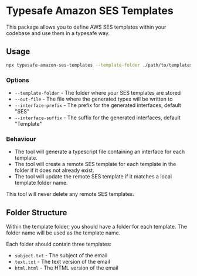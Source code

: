 # Typesafe Amazon SES Templates

This package allows you to define AWS SES templates within your codebase and use them in a typesafe way.

## Usage

```bash
npx typesafe-amazon-ses-templates --template-folder ./path/to/templates --out-file ./path/to/output/email.template.interfaces.ts
```

### Options

- `--template-folder` - The folder where your SES templates are stored
- `--out-file` - The file where the generated types will be written to
- `--interface-prefix` - The prefix for the generated interfaces, default "SES"
- `--interface-suffix` - The suffix for the generated interfaces, default "Template"

### Behaviour

- The tool will generate a typescript file containing an interface for each template.
- The tool will create a remote SES template for each template in the folder if it does not already exist.
- The tool will update the remote SES template if it matches a local template folder name.

This tool will never delete any remote SES templates.

## Folder Structure

Within the template folder, you should have a folder for each template. The folder name will be used as the template name.

Each folder should contain three templates:

- `subject.txt` - The subject of the email
- `text.txt` - The text version of the email
- `html.html` - The HTML version of the email
